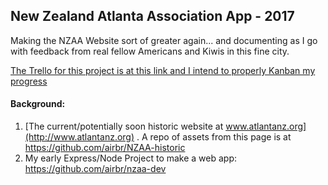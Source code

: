 ## New Zealand Atlanta Association App - 2017

Making the NZAA Website sort of greater again... and documenting as I go with feedback from real fellow Americans and Kiwis in this fine city.

[The Trello for this project is at this link and I intend to properly Kanban my progress](https://trello.com/b/RTwTGDnO/nzaa-development)

#### Background:
1. [The current/potentially soon historic website at www.atlantanz.org](http://www.atlantanz.org) . A repo of assets from this page is at https://github.com/airbr/NZAA-historic
2. My early Express/Node Project to make a web app: https://github.com/airbr/nzaa-dev

